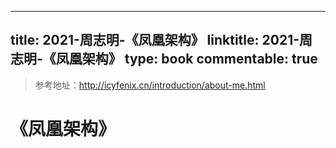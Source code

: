 
---
title: 2021-周志明-《凤凰架构》
linktitle: 2021-周志明-《凤凰架构》
type: book
commentable: true
---

> 参考地址：http://icyfenix.cn/introduction/about-me.html

# 《凤凰架构》

    